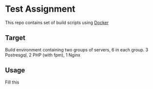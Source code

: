 <!-- -*- mode: Markdown; -*- -->
Test Assignment
====================================
This repo contains set of build scripts using [Docker](http://www.docker.io/)

Target
------
Build environment containing two groups of servers, 6 in each group.
3 Postresgql, 2 PHP (with fpm), 1 Nginx

Usage
-----
Fill this
